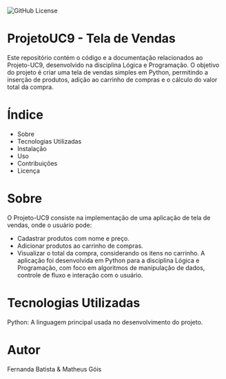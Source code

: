 ![GitHub License](https://img.shields.io/github/license/fernandass2/ProjetoUC9)

# ProjetoUC9 - Tela de Vendas

Este repositório contém o código e a documentação relacionados ao Projeto-UC9, desenvolvido na disciplina Lógica e Programação. O objetivo do projeto é criar uma tela de vendas simples em Python, permitindo a inserção de produtos, adição ao carrinho de compras e o cálculo do valor total da compra.

# Índice
- Sobre
- Tecnologias Utilizadas
- Instalação
- Uso
- Contribuições
- Licença

# Sobre
O Projeto-UC9 consiste na implementação de uma aplicação de tela de vendas, onde o usuário pode:

- Cadastrar produtos com nome e preço.
- Adicionar produtos ao carrinho de compras.
- Visualizar o total da compra, considerando os itens no carrinho.
A aplicação foi desenvolvida em Python para a disciplina Lógica e Programação, com foco em algoritmos de manipulação de dados, controle de fluxo e interação com o usuário.

# Tecnologias Utilizadas
Python: A linguagem principal usada no desenvolvimento do projeto.

# Autor
Fernanda Batista & Matheus Góis

